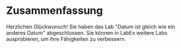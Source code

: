 # Zusammenfassung

Herzlichen Glückwunsch! Sie haben das Lab "Datum ist gleich wie ein anderes Datum" abgeschlossen. Sie können in LabEx weitere Labs ausprobieren, um Ihre Fähigkeiten zu verbessern.
